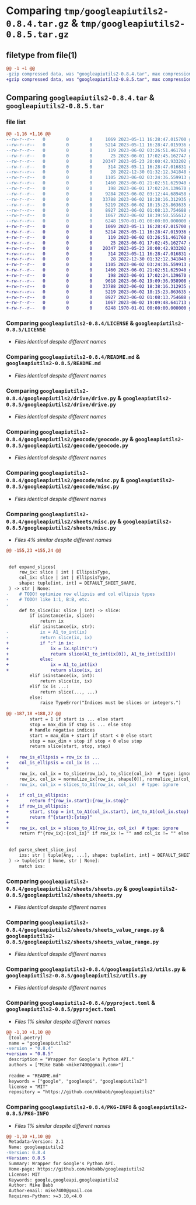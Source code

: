 # Comparing `tmp/googleapiutils2-0.8.4.tar.gz` & `tmp/googleapiutils2-0.8.5.tar.gz`

## filetype from file(1)

```diff
@@ -1 +1 @@
-gzip compressed data, was "googleapiutils2-0.8.4.tar", max compression
+gzip compressed data, was "googleapiutils2-0.8.5.tar", max compression
```

## Comparing `googleapiutils2-0.8.4.tar` & `googleapiutils2-0.8.5.tar`

### file list

```diff
@@ -1,16 +1,16 @@
--rw-r--r--   0        0        0     1069 2023-05-11 16:28:47.015700 googleapiutils2-0.8.4/LICENSE
--rw-r--r--   0        0        0     5214 2023-05-11 16:28:47.015936 googleapiutils2-0.8.4/README.md
--rw-r--r--   0        0        0      119 2023-06-02 03:26:51.461760 googleapiutils2-0.8.4/googleapiutils2/__init__.py
--rw-r--r--   0        0        0       25 2023-06-01 17:02:45.162747 googleapiutils2-0.8.4/googleapiutils2/drive/__init__.py
--rw-r--r--   0        0        0    20347 2023-05-23 20:00:42.933202 googleapiutils2-0.8.4/googleapiutils2/drive/drive.py
--rw-r--r--   0        0        0      314 2023-05-11 16:28:47.016831 googleapiutils2-0.8.4/googleapiutils2/drive/misc.py
--rw-r--r--   0        0        0       28 2022-12-30 01:32:12.341848 googleapiutils2-0.8.4/googleapiutils2/geocode/__init__.py
--rw-r--r--   0        0        0     1105 2023-06-02 03:24:36.559913 googleapiutils2-0.8.4/googleapiutils2/geocode/geocode.py
--rw-r--r--   0        0        0     1460 2023-06-01 21:02:51.625940 googleapiutils2-0.8.4/googleapiutils2/geocode/misc.py
--rw-r--r--   0        0        0      198 2023-06-01 17:02:24.139670 googleapiutils2-0.8.4/googleapiutils2/sheets/__init__.py
--rw-r--r--   0        0        0     9284 2023-06-02 03:12:44.689458 googleapiutils2-0.8.4/googleapiutils2/sheets/misc.py
--rw-r--r--   0        0        0    33788 2023-06-02 18:38:16.312935 googleapiutils2-0.8.4/googleapiutils2/sheets/sheets.py
--rw-r--r--   0        0        0     5219 2023-06-02 18:15:23.863635 googleapiutils2-0.8.4/googleapiutils2/sheets/sheets_value_range.py
--rw-r--r--   0        0        0     8927 2023-06-02 01:08:13.754688 googleapiutils2-0.8.4/googleapiutils2/utils.py
--rw-r--r--   0        0        0     1067 2023-06-02 18:39:50.555612 googleapiutils2-0.8.4/pyproject.toml
--rw-r--r--   0        0        0     6248 1970-01-01 00:00:00.000000 googleapiutils2-0.8.4/PKG-INFO
+-rw-r--r--   0        0        0     1069 2023-05-11 16:28:47.015700 googleapiutils2-0.8.5/LICENSE
+-rw-r--r--   0        0        0     5214 2023-05-11 16:28:47.015936 googleapiutils2-0.8.5/README.md
+-rw-r--r--   0        0        0      119 2023-06-02 03:26:51.461760 googleapiutils2-0.8.5/googleapiutils2/__init__.py
+-rw-r--r--   0        0        0       25 2023-06-01 17:02:45.162747 googleapiutils2-0.8.5/googleapiutils2/drive/__init__.py
+-rw-r--r--   0        0        0    20347 2023-05-23 20:00:42.933202 googleapiutils2-0.8.5/googleapiutils2/drive/drive.py
+-rw-r--r--   0        0        0      314 2023-05-11 16:28:47.016831 googleapiutils2-0.8.5/googleapiutils2/drive/misc.py
+-rw-r--r--   0        0        0       28 2022-12-30 01:32:12.341848 googleapiutils2-0.8.5/googleapiutils2/geocode/__init__.py
+-rw-r--r--   0        0        0     1105 2023-06-02 03:24:36.559913 googleapiutils2-0.8.5/googleapiutils2/geocode/geocode.py
+-rw-r--r--   0        0        0     1460 2023-06-01 21:02:51.625940 googleapiutils2-0.8.5/googleapiutils2/geocode/misc.py
+-rw-r--r--   0        0        0      198 2023-06-01 17:02:24.139670 googleapiutils2-0.8.5/googleapiutils2/sheets/__init__.py
+-rw-r--r--   0        0        0     9618 2023-06-02 19:09:36.958908 googleapiutils2-0.8.5/googleapiutils2/sheets/misc.py
+-rw-r--r--   0        0        0    33788 2023-06-02 18:38:16.312935 googleapiutils2-0.8.5/googleapiutils2/sheets/sheets.py
+-rw-r--r--   0        0        0     5219 2023-06-02 18:15:23.863635 googleapiutils2-0.8.5/googleapiutils2/sheets/sheets_value_range.py
+-rw-r--r--   0        0        0     8927 2023-06-02 01:08:13.754688 googleapiutils2-0.8.5/googleapiutils2/utils.py
+-rw-r--r--   0        0        0     1067 2023-06-02 19:09:48.641713 googleapiutils2-0.8.5/pyproject.toml
+-rw-r--r--   0        0        0     6248 1970-01-01 00:00:00.000000 googleapiutils2-0.8.5/PKG-INFO
```

### Comparing `googleapiutils2-0.8.4/LICENSE` & `googleapiutils2-0.8.5/LICENSE`

 * *Files identical despite different names*

### Comparing `googleapiutils2-0.8.4/README.md` & `googleapiutils2-0.8.5/README.md`

 * *Files identical despite different names*

### Comparing `googleapiutils2-0.8.4/googleapiutils2/drive/drive.py` & `googleapiutils2-0.8.5/googleapiutils2/drive/drive.py`

 * *Files identical despite different names*

### Comparing `googleapiutils2-0.8.4/googleapiutils2/geocode/geocode.py` & `googleapiutils2-0.8.5/googleapiutils2/geocode/geocode.py`

 * *Files identical despite different names*

### Comparing `googleapiutils2-0.8.4/googleapiutils2/geocode/misc.py` & `googleapiutils2-0.8.5/googleapiutils2/geocode/misc.py`

 * *Files identical despite different names*

### Comparing `googleapiutils2-0.8.4/googleapiutils2/sheets/misc.py` & `googleapiutils2-0.8.5/googleapiutils2/sheets/misc.py`

 * *Files 4% similar despite different names*

```diff
@@ -155,23 +155,24 @@
 
 
 def expand_slices(
     row_ix: slice | int | EllipsisType,
     col_ix: slice | int | EllipsisType,
     shape: tuple[int, int] = DEFAULT_SHEET_SHAPE,
 ) -> str | None:
-    # TODO! optimize row ellipsis and col ellipsis types
-    # TODO! like 1:1, B:B, etc.
-
     def to_slice(ix: slice | int) -> slice:
         if isinstance(ix, slice):
             return ix
         elif isinstance(ix, str):
-            ix = A1_to_int(ix)
-            return slice(ix, ix)
+            if ":" in ix:
+                ix = ix.split(":")
+                return slice(A1_to_int(ix[0]), A1_to_int(ix[1]))
+            else:
+                ix = A1_to_int(ix)
+                return slice(ix, ix)
         elif isinstance(ix, int):
             return slice(ix, ix)
         elif ix is ...:
             return slice(..., ...)
         else:
             raise TypeError("Indices must be slices or integers.")
 
@@ -187,18 +188,27 @@
         start = 1 if start is ... else start
         stop = max_dim if stop is ... else stop
         # handle negative indices
         start = max_dim + start if start < 0 else start
         stop = max_dim + stop if stop < 0 else stop
         return slice(start, stop, step)
 
+    row_is_ellipsis = row_ix is ...
+    col_is_ellipsis = col_ix is ...
+
     row_ix, col_ix = to_slice(row_ix), to_slice(col_ix)  # type: ignore
     row_ix, col_ix = normalize_ix(row_ix, shape[0]), normalize_ix(col_ix, shape[1])  # type: ignore
-    row_ix, col_ix = slices_to_A1(row_ix, col_ix)  # type: ignore
 
+    if col_is_ellipsis:
+        return f"{row_ix.start}:{row_ix.stop}"
+    if row_is_ellipsis:
+        start, stop = int_to_A1(col_ix.start), int_to_A1(col_ix.stop)
+        return f"{start}:{stop}"
+
+    row_ix, col_ix = slices_to_A1(row_ix, col_ix)  # type: ignore
     return f"{row_ix}:{col_ix}" if row_ix != "" and col_ix != "" else None  # type: ignore
 
 
 def parse_sheet_slice_ixs(
     ixs: str | tuple[Any, ...], shape: tuple[int, int] = DEFAULT_SHEET_SHAPE
 ) -> tuple[str | None, str | None]:
     match ixs:
```

### Comparing `googleapiutils2-0.8.4/googleapiutils2/sheets/sheets.py` & `googleapiutils2-0.8.5/googleapiutils2/sheets/sheets.py`

 * *Files identical despite different names*

### Comparing `googleapiutils2-0.8.4/googleapiutils2/sheets/sheets_value_range.py` & `googleapiutils2-0.8.5/googleapiutils2/sheets/sheets_value_range.py`

 * *Files identical despite different names*

### Comparing `googleapiutils2-0.8.4/googleapiutils2/utils.py` & `googleapiutils2-0.8.5/googleapiutils2/utils.py`

 * *Files identical despite different names*

### Comparing `googleapiutils2-0.8.4/pyproject.toml` & `googleapiutils2-0.8.5/pyproject.toml`

 * *Files 1% similar despite different names*

```diff
@@ -1,10 +1,10 @@
 [tool.poetry]
 name = "googleapiutils2"
-version = "0.8.4"
+version = "0.8.5"
 description = "Wrapper for Google's Python API."
 authors = ["Mike Babb <mike7400@gmail.com>"]
 
 readme = "README.md"
 keywords = ["google", "googleapi", "googleapiutils2"]
 license = "MIT"
 repository = "https://github.com/mkbabb/googleapiutils2"
```

### Comparing `googleapiutils2-0.8.4/PKG-INFO` & `googleapiutils2-0.8.5/PKG-INFO`

 * *Files 1% similar despite different names*

```diff
@@ -1,10 +1,10 @@
 Metadata-Version: 2.1
 Name: googleapiutils2
-Version: 0.8.4
+Version: 0.8.5
 Summary: Wrapper for Google's Python API.
 Home-page: https://github.com/mkbabb/googleapiutils2
 License: MIT
 Keywords: google,googleapi,googleapiutils2
 Author: Mike Babb
 Author-email: mike7400@gmail.com
 Requires-Python: >=3.10,<4.0
```

